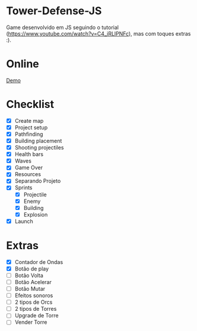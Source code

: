 # Tower-Defense-JS
Game desenvolvido em JS seguindo o tutorial (https://www.youtube.com/watch?v=C4_iRLlPNFc), mas com toques extras :).

# Online
[Demo](https://hovelacque.github.io/Tower-Defense-JS/)

# Checklist
- [X] Create map
- [X] Project setup
- [X] Pathfinding
- [X] Building placement
- [X] Shooting  projectiles
- [X] Health bars
- [X] Waves
- [X] Game Over
- [X] Resources
- [X] Separando Projeto
- [X] Sprints
    - [X] Projectile
    - [X] Enemy
    - [X] Building
    - [X] Explosion
- [X] Launch

# Extras
- [X] Contador de Ondas
- [X] Botão de play
- [ ] Botão Volta
- [ ] Botão Acelerar
- [ ] Botão Mutar
- [ ] Efeitos sonoros
- [ ] 2 tipos de Orcs
- [ ] 2 tipos de Torres
- [ ] Upgrade de Torre
- [ ] Vender Torre
